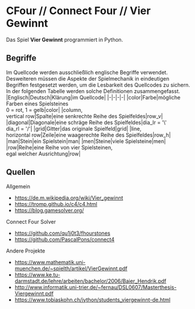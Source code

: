 # CFour // Connect Four // Vier Gewinnt

Das Spiel __Vier Gewinnt__ programmiert in Python.

## Begriffe

Im Quellcode werden ausschließlich englische Begriffe verwendet.
Desweiteren müssen die Aspekte der Spielmechanik in eindeutigen Begriffen festgesetzt werden,
um die Lesbarkeit des Quellcodes zu sichern.
In der folgenden Tabelle werden solche Definitionen zusammengefasst.
|Englisch|Deutsch|Klärung|im Quellcode|
|-|-|-|-|
|color|Farbe|mögliche Farben eines Spielsteines<br>0 = rot, 1 = gelb|color|
|column,<br>vertical row|Spalte|eine senkrechte Reihe des Spielfeldes|row_v|
|diagonal|Diagonale|eine schräge Reihe des Spielfeldes|dia_lr = '\\'<br>dia_rl = '/'|
|grid|Gitter|das originale Spielfeld|grid|
|line,<br>horizontal row|Zeile|eine waagerechte Reihe des Spielfeldes|row_h|
|man|Stein|ein Spielstein|man|
|men|Steine|viele Spielsteine|men|
|row|Reihe|eine Reihe von vier Spielsteinen,<br>egal welcher Ausrichtung|row|

## Quellen

Allgemein
* https://de.m.wikipedia.org/wiki/Vier_gewinnt
* https://tromp.github.io/c4/c4.html
* https://blog.gamesolver.org/

Connect Four Solver
* https://github.com/qu1j0t3/fhourstones
* https://github.com/PascalPons/connect4

Andere Projekte
* https://www.mathematik.uni-muenchen.de/~spielth/artikel/VierGewinnt.pdf
* https://www.ke.tu-darmstadt.de/lehre/arbeiten/bachelor/2006/Baier_Hendrik.pdf
* http://www.informatik.uni-trier.de/~fernau/DSL0607/Masterthesis-Viergewinnt.pdf
* https://www.tobiaskohn.ch/jython/students_viergewinnt-de.html
